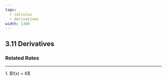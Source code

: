 ```yaml
---
tags:
  - calculus
  - derivatives
width: 1300
---
```


## 3.11 Derivatives

### Related Rates

---

<grid drag="40 30" drop="topleft">
1. $f(x) = 6$
</grid>
